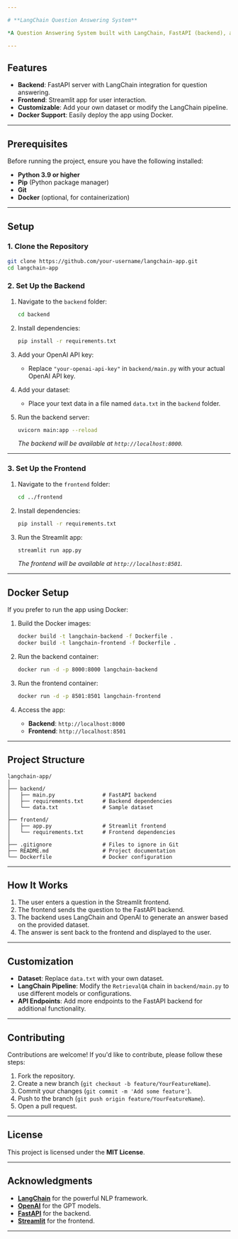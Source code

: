 ```yaml
---

# **LangChain Question Answering System**

*A Question Answering System built with LangChain, FastAPI (backend), and Streamlit (frontend).*

--- 
```


## **Features**

- **Backend**: FastAPI server with LangChain integration for question answering.
- **Frontend**: Streamlit app for user interaction.
- **Customizable**: Add your own dataset or modify the LangChain pipeline.
- **Docker Support**: Easily deploy the app using Docker.

---

## **Prerequisites**

Before running the project, ensure you have the following installed:

- **Python 3.9 or higher**
- **Pip** (Python package manager)
- **Git**
- **Docker** (optional, for containerization)

---

## **Setup**

### **1. Clone the Repository**

```bash
git clone https://github.com/your-username/langchain-app.git
cd langchain-app
```

### **2. Set Up the Backend**

1. Navigate to the `backend` folder:
   ```bash
   cd backend
   ```

2. Install dependencies:
   ```bash
   pip install -r requirements.txt
   ```

3. Add your OpenAI API key:
   - Replace `"your-openai-api-key"` in `backend/main.py` with your actual OpenAI API key.

4. Add your dataset:
   - Place your text data in a file named `data.txt` in the `backend` folder.

5. Run the backend server:
   ```bash
   uvicorn main:app --reload
   ```
   *The backend will be available at `http://localhost:8000`.*

---

### **3. Set Up the Frontend**

1. Navigate to the `frontend` folder:
   ```bash
   cd ../frontend
   ```

2. Install dependencies:
   ```bash
   pip install -r requirements.txt
   ```

3. Run the Streamlit app:
   ```bash
   streamlit run app.py
   ```
   *The frontend will be available at `http://localhost:8501`.*

---

## **Docker Setup**

If you prefer to run the app using Docker:

1. Build the Docker images:
   ```bash
   docker build -t langchain-backend -f Dockerfile .
   docker build -t langchain-frontend -f Dockerfile .
   ```

2. Run the backend container:
   ```bash
   docker run -d -p 8000:8000 langchain-backend
   ```

3. Run the frontend container:
   ```bash
   docker run -d -p 8501:8501 langchain-frontend
   ```

4. Access the app:
   - **Backend**: `http://localhost:8000`
   - **Frontend**: `http://localhost:8501`

---

## **Project Structure**

```
langchain-app/
│
├── backend/
│   ├── main.py               # FastAPI backend
│   ├── requirements.txt      # Backend dependencies
│   └── data.txt              # Sample dataset
│
├── frontend/
│   ├── app.py                # Streamlit frontend
│   └── requirements.txt      # Frontend dependencies
│
├── .gitignore                # Files to ignore in Git
├── README.md                 # Project documentation
└── Dockerfile                # Docker configuration
```

---

## **How It Works**

1. The user enters a question in the Streamlit frontend.
2. The frontend sends the question to the FastAPI backend.
3. The backend uses LangChain and OpenAI to generate an answer based on the provided dataset.
4. The answer is sent back to the frontend and displayed to the user.

---

## **Customization**

- **Dataset**: Replace `data.txt` with your own dataset.
- **LangChain Pipeline**: Modify the `RetrievalQA` chain in `backend/main.py` to use different models or configurations.
- **API Endpoints**: Add more endpoints to the FastAPI backend for additional functionality.

---

## **Contributing**

Contributions are welcome! If you'd like to contribute, please follow these steps:

1. Fork the repository.
2. Create a new branch (`git checkout -b feature/YourFeatureName`).
3. Commit your changes (`git commit -m 'Add some feature'`).
4. Push to the branch (`git push origin feature/YourFeatureName`).
5. Open a pull request.

---

## **License**

This project is licensed under the **MIT License**.

---

## **Acknowledgments**

- **[LangChain](https://www.langchain.com/)** for the powerful NLP framework.
- **[OpenAI](https://openai.com/)** for the GPT models.
- **[FastAPI](https://fastapi.tiangolo.com/)** for the backend.
- **[Streamlit](https://streamlit.io/)** for the frontend.

---

